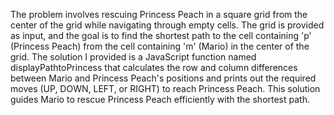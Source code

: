 The problem involves rescuing Princess Peach in a square grid from the center of the grid while navigating through empty cells. The grid is provided as input, and the goal is to find the shortest path to the cell containing 'p' (Princess Peach) from the cell containing 'm' (Mario) in the center of the grid. The solution I provided is a JavaScript function named displayPathtoPrincess that calculates the row and column differences between Mario and Princess Peach's positions and prints out the required moves (UP, DOWN, LEFT, or RIGHT) to reach Princess Peach. This solution guides Mario to rescue Princess Peach efficiently with the shortest path.
